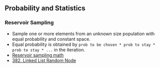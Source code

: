 ## Probability and Statistics

### Reservoir Sampling

- Sample one or more elements from an unknown size population with equal probability and constant space.
- Equal probability is obtained by `prob to be chosen * prob to stay * prob to stay * ...` in the iteration.
- [Reservoir sampling math](https://github.com/yukikitayama/leetcode-python/blob/main/math/reservoir_sampling.png)
- [382. Linked List Random Node](https://leetcode.com/problems/linked-list-random-node/)
